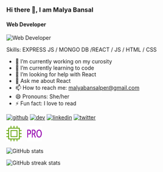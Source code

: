 ### Hi there 👋,                                               I am Malya Bansal
#### Web Developer
![Web Developer](https://drive.google.com/uc?export=view&id=1YRn2DBu8-RzNcdkbRzMgv4c9zlarmN8U)

Skills: EXPRESS JS / MONGO DB /REACT / JS / HTML / CSS

- 🔭 I’m currently working on my curosity 
- 🌱 I’m currently learning to code 
- 🤔 I’m looking for help with React 
- 💬 Ask me about React 
- 📫 How to reach me: malyabansalper@gmail.com 
- 😄 Pronouns: She/her 
- ⚡ Fun fact: I love to read 


[<img src='https://cdn.jsdelivr.net/npm/simple-icons@3.0.1/icons/github.svg' alt='github' height='40'>](https://github.com/malyabansalper)  [<img src='https://cdn.jsdelivr.net/npm/simple-icons@3.0.1/icons/dev-dot-to.svg' alt='dev' height='40'>](https://dev.to/malyabansal53)  [<img src='https://cdn.jsdelivr.net/npm/simple-icons@3.0.1/icons/linkedin.svg' alt='linkedin' height='40'>](https://www.linkedin.com/in/bansalmalya53/)  [<img src='https://cdn.jsdelivr.net/npm/simple-icons@3.0.1/icons/twitter.svg' alt='twitter' height='40'>](https://twitter.com/BansalMalya)  

<a href='https://docs.github.com/en/developers'><img src='https://raw.githubusercontent.com/acervenky/animated-github-badges/master/assets/devbadge.gif' width='40' height='40'></a> <a href='https://github.com/pricing'><img src='https://raw.githubusercontent.com/acervenky/animated-github-badges/master/assets/pro.gif' width='40' height='40'></a> 

![GitHub stats](https://github-readme-stats.vercel.app/api?username=malyabansalper&show_icons=true&count_private=true)  

![GitHub streak stats](https://github-readme-streak-stats.herokuapp.com/?user=malyabansalper)  


